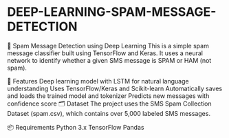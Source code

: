 # DEEP-LEARNING-SPAM-MESSAGE-DETECTION

📧 Spam Message Detection using Deep Learning
This is a simple spam message classifier built using TensorFlow and Keras. It uses a neural network to identify whether a given SMS message is SPAM or HAM (not spam).

📌 Features
Deep learning model with LSTM for natural language understanding
Uses TensorFlow/Keras and Scikit-learn
Automatically saves and loads the trained model and tokenizer
Predicts new messages with confidence score
🗂️ Dataset
The project uses the SMS Spam Collection Dataset (spam.csv), which contains over 5,000 labeled SMS messages.

📦 Requirements
Python 3.x
TensorFlow
Pandas
